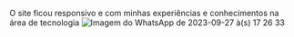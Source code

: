 O site ficou responsivo e com minhas experiências e conhecimentos na área de tecnologia
![Imagem do WhatsApp de 2023-09-27 à(s) 17 26 33](https://github.com/drewneres/drewneres.github.io/assets/71440544/ec8e54d6-7f19-418b-b565-998eee534ade)

